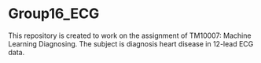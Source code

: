 # Group16_ECG
This repository is created to work on the assignment of TM10007: Machine Learning Diagnosing. The subject is diagnosis heart disease in 12-lead ECG data.

